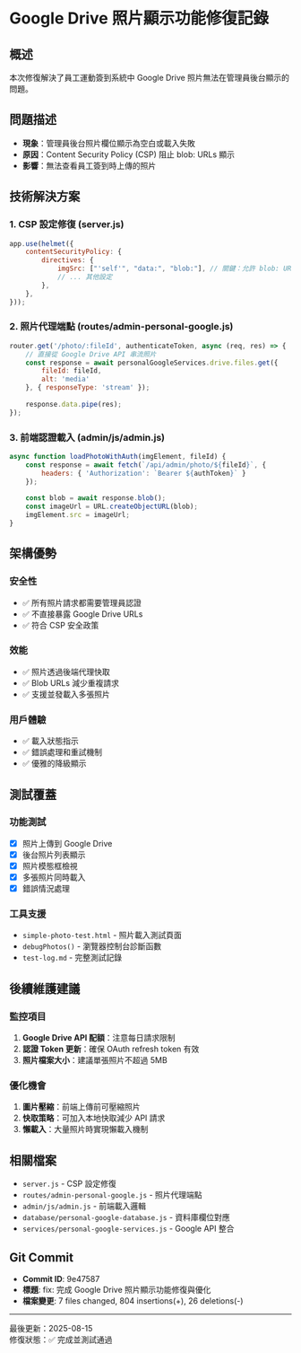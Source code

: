 # Google Drive 照片顯示功能修復記錄

## 概述
本次修復解決了員工運動簽到系統中 Google Drive 照片無法在管理員後台顯示的問題。

## 問題描述
- **現象**：管理員後台照片欄位顯示為空白或載入失敗
- **原因**：Content Security Policy (CSP) 阻止 blob: URLs 顯示
- **影響**：無法查看員工簽到時上傳的照片

## 技術解決方案

### 1. CSP 設定修復 (server.js)
```javascript
app.use(helmet({
    contentSecurityPolicy: {
        directives: {
            imgSrc: ["'self'", "data:", "blob:"], // 關鍵：允許 blob: URLs
            // ... 其他設定
        },
    },
}));
```

### 2. 照片代理端點 (routes/admin-personal-google.js)
```javascript
router.get('/photo/:fileId', authenticateToken, async (req, res) => {
    // 直接從 Google Drive API 串流照片
    const response = await personalGoogleServices.drive.files.get({
        fileId: fileId,
        alt: 'media'
    }, { responseType: 'stream' });
    
    response.data.pipe(res);
});
```

### 3. 前端認證載入 (admin/js/admin.js)
```javascript
async function loadPhotoWithAuth(imgElement, fileId) {
    const response = await fetch(`/api/admin/photo/${fileId}`, {
        headers: { 'Authorization': `Bearer ${authToken}` }
    });
    
    const blob = await response.blob();
    const imageUrl = URL.createObjectURL(blob);
    imgElement.src = imageUrl;
}
```

## 架構優勢

### 安全性
- ✅ 所有照片請求都需要管理員認證
- ✅ 不直接暴露 Google Drive URLs
- ✅ 符合 CSP 安全政策

### 效能
- ✅ 照片透過後端代理快取
- ✅ Blob URLs 減少重複請求
- ✅ 支援並發載入多張照片

### 用戶體驗
- ✅ 載入狀態指示
- ✅ 錯誤處理和重試機制
- ✅ 優雅的降級顯示

## 測試覆蓋

### 功能測試
- [x] 照片上傳到 Google Drive
- [x] 後台照片列表顯示
- [x] 照片模態框檢視
- [x] 多張照片同時載入
- [x] 錯誤情況處理

### 工具支援
- `simple-photo-test.html` - 照片載入測試頁面
- `debugPhotos()` - 瀏覽器控制台診斷函數
- `test-log.md` - 完整測試記錄

## 後續維護建議

### 監控項目
1. **Google Drive API 配額**：注意每日請求限制
2. **認證 Token 更新**：確保 OAuth refresh token 有效
3. **照片檔案大小**：建議單張照片不超過 5MB

### 優化機會
1. **圖片壓縮**：前端上傳前可壓縮照片
2. **快取策略**：可加入本地快取減少 API 請求
3. **懶載入**：大量照片時實現懶載入機制

## 相關檔案
- `server.js` - CSP 設定修復
- `routes/admin-personal-google.js` - 照片代理端點
- `admin/js/admin.js` - 前端載入邏輯
- `database/personal-google-database.js` - 資料庫欄位對應
- `services/personal-google-services.js` - Google API 整合

## Git Commit
- **Commit ID**: 9e47587
- **標題**: fix: 完成 Google Drive 照片顯示功能修復與優化
- **檔案變更**: 7 files changed, 804 insertions(+), 26 deletions(-)

---
最後更新：2025-08-15  
修復狀態：✅ 完成並測試通過